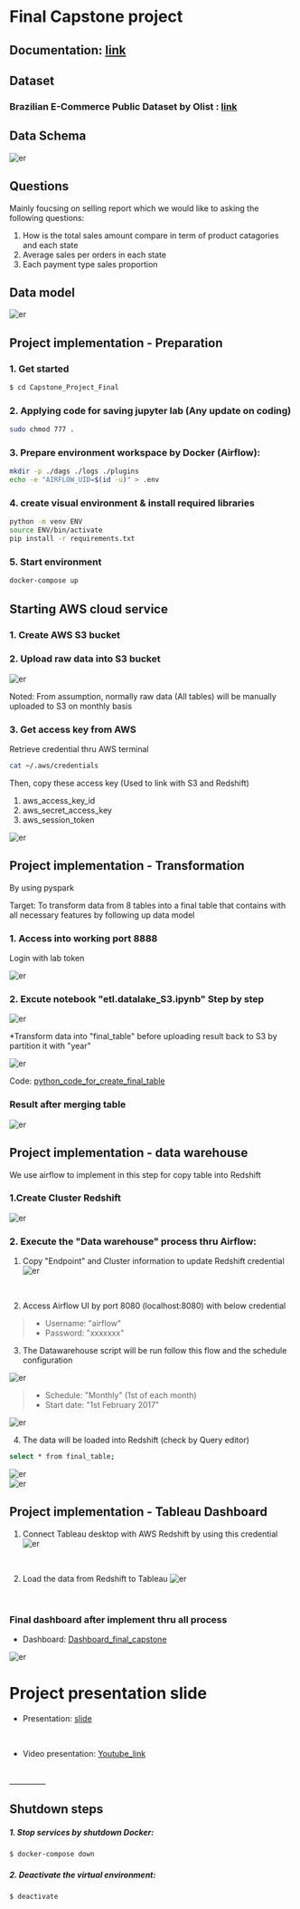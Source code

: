 # Final Capstone project

## Documentation: [link](https://github.com/pongthanin/swu-ds525/blob/main/Capstone_Project_Final/Document/Capstone%20project_%20Brazilian%20E-Commerce%20sales%20analysis%20-%20Google%20Docs.pdf)

## Dataset

### Brazilian E-Commerce Public Dataset by Olist : [link](https://www.kaggle.com/datasets/olistbr/brazilian-ecommerce?resource=download)

## Data Schema

![er](./Picture%20ref/HRhd2Y0.png)
<br>

## Questions
Mainly foucsing on selling report which we would like to asking the following questions:
1. How is the total sales amount compare in term of product catagories and each state
2. Average sales per orders in each state 
3. Each payment type sales proportion 


## Data model

![er](./Picture%20ref/Screenshot%202022-12-17%20214306.png)
<br>


## Project implementation - Preparation

### 1. Get started
```sh
$ cd Capstone_Project_Final
```


### 2. Applying code for saving jupyter lab (Any update on coding)

```sh
sudo chmod 777 .
```


### 3. Prepare environment workspace by Docker (Airflow):

```sh
mkdir -p ./dags ./logs ./plugins
echo -e "AIRFLOW_UID=$(id -u)" > .env
```


### 4. create visual environment & install required libraries
```sh
python -m venv ENV
source ENV/bin/activate
pip install -r requirements.txt
```


### 5. Start  environment

```sh
docker-compose up
```



## Starting AWS cloud service

### 1. Create AWS S3 bucket


### 2. Upload raw data into S3 bucket

![er](./Picture%20ref/Screenshot%202022-12-17%20130228.png)
<br>

Noted: From assumption, normally raw data (All tables) will be manually uploaded to S3 on monthly basis 
<br>

### 3. Get access key from AWS

Retrieve credential thru AWS terminal

```sh
cat ~/.aws/credentials
```
Then, copy these access key (Used to link with S3 and Redshift)
1) aws_access_key_id 
2) aws_secret_access_key
3) aws_session_token

![er](./Picture%20ref/Screenshot%202022-12-18%20201539.png)
<br>


## Project implementation - Transformation

By using pyspark

Target: To transform data from 8 tables into a final table that contains with all necessary features by following up data model
<br>

### 1. Access into working port 8888

Login with lab token

![er](./Picture%20ref/Screenshot%202022-10-05%20220731.png)
<br>

### 2. Excute notebook "etl.datalake_S3.ipynb" Step by step

![er](./Picture%20ref/Screenshot%202022-12-17%20222417.png)
<br>

*Transform data into "final_table" before uploading result back to S3 by partition it with "year"

![er](./Picture%20ref/Screenshot%202022-12-17%20130251.png)
<br>

Code: [python_code_for_create_final_table](https://github.com/pongthanin/swu-ds525/blob/main/Capstone_Project_Final/etl_datalake_S3.ipynb)
<br>

### Result after merging table
![er](./Picture%20ref/Screenshot%202022-12-17%20223352.png)
<br>


## Project implementation - data warehouse

We use airflow to implement in this step for copy table into Redshift

### 1.Create Cluster Redshift

![er](./Picture%20ref/Screenshot%202022-12-17%20130045.png)
<br>

### 2. Execute the "Data warehouse" process thru Airflow:

1) Copy "Endpoint" and Cluster information to update Redshift credential
![er](./Picture%20ref/Screenshot%202022-12-18%20135245.png)
<br>

2) Access Airflow UI by port 8080 (localhost:8080) with below credential
> - Username: "airflow"<br>
> - Password: "xxxxxxx"<br>

3) The Datawarehouse script will be run follow this flow and the schedule configuration

![er](./Picture%20ref/Screenshot%202022-12-17%20130540.png)
<br>

> - Schedule: "Monthly" (1st of each month)<br>
> - Start date: "1st February 2017"

![er](./Picture%20ref/Screenshot%202022-12-17%20130528.png)
<br>

4) The data will be loaded into Redshift (check by Query editor)
```sh
select * from final_table;
```
![er](./Picture%20ref/Screenshot%202022-12-17%20125758.png)
<br>
![er](./Picture%20ref/Screenshot%202022-12-17%20125839.png)
<br>

## Project implementation - Tableau Dashboard

1) Connect Tableau desktop with AWS Redshift by using this credential
![er](./Picture%20ref/Screenshot%202022-12-18%20140105.png)
<br>

2) Load the data from Redshift to Tableau
![er](./Picture%20ref/Screenshot%202022-12-18%20140211.png)
<br>

### Final dashboard after implement thru all process
- Dashboard: [Dashboard_final_capstone](https://public.tableau.com/app/profile/pongthanin.wangkiat/viz/Dashboard_final_capstone/Dashboard1)

![er](./Picture%20ref/Screenshot%202022-12-18%20191543.png)
<br>

# Project presentation slide

- Presentation: [slide](https://www.canva.com/design/DAFVGbsjpfY/5PK9Jd5Jx7bR1qdtmyfY-Q/view?utm_content=DAFVGbsjpfY&utm_campaign=designshare&utm_medium=link&utm_source=publishsharelink)
<br>

- Video presentation: [Youtube_link](https://youtu.be/5I-es4GruOw)
<br>
__________
<br>

## Shutdown steps
##### 1. Stop services by shutdown Docker:
```sh
$ docker-compose down
```

##### 2. Deactivate the virtual environment:
```sh
$ deactivate
```
